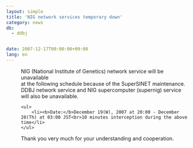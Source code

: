 ```yaml
---
layout: simple
title: 'NIG network services temporary down'
category: news
db:
  - ddbj


date: 2007-12-17T00:00:00+09:00
lang: en
---
```


<html>
<dd>NIG (National Institute of Genetics) network service will be unavailable<br> at the following schedule because of the SuperSINET maintenance.<br> DDBJ network service and NIG supercomputer (supernig) service<br> will also be unavailable.
<dd>

    <ul>
        <li><b>Date:</b>December 19(W), 2007 at 20:00 - December 20(Th) at 03:00 JST<br>10 minutes interception during the above time</li>
    </ul>
<dd> Thank you very much for your understanding and cooperation.</dd>
</dd>
</dd>
</html>
